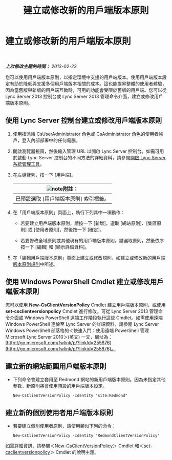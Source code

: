 ﻿---
title: 建立或修改新的用戶端版本原則
TOCTitle: 建立或修改新的用戶端版本原則
ms:assetid: 4be6e449-aa82-4b46-abb1-d31281573a72
ms:mtpsurl: https://technet.microsoft.com/zh-tw/library/JJ898476(v=OCS.15)
ms:contentKeyID: 52056122
ms.date: 08/10/2015
mtps_version: v=OCS.15
ms.translationtype: HT
---

# 建立或修改新的用戶端版本原則

 

_**上次修改主題的時間：** 2013-02-23_

您可以使用用戶端版本原則，以指定環境中支援的用戶端版本。使用用戶端版本設定有助於降低與支援多個用戶端版本相關的成本。這也能提昇整體的使用者體驗，因為當舊版與新版的用戶端互動時，可用的功能會受限於舊版的用戶端。您可以從 Lync Server 2013 控制台或 Lync Server 2013 管理命令介面，建立或修改用戶端版本原則。

## 使用 Lync Server 控制台建立或修改用戶端版本原則

1.  使用指派給 CsUserAdministrator 角色或 CsAdministrator 角色的使用者帳戶，登入內部部署中的任何電腦。

2.  開啟瀏覽器視窗，然後輸入管理 URL 以開啟 Lync Server 控制台。如需可用於啟動 Lync Server 控制台的不同方法的詳細資料，請參閱[開啟 Lync Server 系統管理工具](lync-server-2013-open-lync-server-administrative-tools.md)。

3.  在左導覽列，按一下 \[用戶端\]。
    
    <table>
    <thead>
    <tr class="header">
    <th><img src="images/Gg398811.note(OCS.15).gif" title="note" alt="note" />附註：</th>
    </tr>
    </thead>
    <tbody>
    <tr class="odd">
    <td>已預設選取 [用戶端版本原則] 索引標籤。</td>
    </tr>
    </tbody>
    </table>


4.  在「用戶端版本原則」頁面上，執行下列其中一項動作：
    
      - 若要建立用戶端版本原則，請按一下 \[新增\]，選取 \[網站原則\]、\[集區原則\] 或 \[使用者原則\]，然後按一下 \[確定\]。
    
      - 若要修改全域原則或其他現有的用戶端版本原則，請選取原則，然後依序按一下 \[編輯\] 和 \[顯示詳細資料\]。

5.  在「編輯用戶端版本原則」頁面上建立或修改規則，如[建立或修改新的用戶端版本原則規則](lync-server-2013-create-or-modify-a-new-client-version-policy-rule.md)中所述。

## 使用 Windows PowerShell Cmdlet 建立或修改用戶端版本原則

您可以使用 **New-CsClientVersionPolicy** Cmdlet 建立用戶端版本原則，或使用 **set-csclientversionpolicy** Cmdlet 進行修改。可從 Lync Server 2013 管理命令介面或 Windows PowerShell 遠端工作階段執行這些 Cmdlet。如需使用遠端 Windows PowerShell 連線至 Lync Server 的詳細資料，請參閱 Lync Server Windows PowerShell 部落格的＜快速入門：使用遠端 PowerShell 管理 Microsoft Lync Server 2010＞(英文) 一文，網址為：[http://go.microsoft.com/fwlink/p/?linkId=255876](http://go.microsoft.com/fwlink/p/?linkid=255876)。

## 建立新的網站範圍用戶端版本原則

  - 下列命令會建立套用至 Redmond 網站的新用戶端版本原則。因為未指定其他參數，新原則將會使用預設的用戶端版本設定。
    
        New-CsClientVersionPolicy -Identity "site:Redmond"

## 建立新的個別使用者用戶端版本原則

  - 若要建立個別使用者原則，請使用類似下列的命令：
    
        New-CsClientVersionPolicy -Identity "RedmondClientVersionPolicy"

如需詳細資訊，請參閱＜[New-CsClientVersionPolicy](https://docs.microsoft.com/en-us/powershell/module/skype/New-CsClientVersionPolicy)＞ Cmdlet 和＜[set-csclientversionpolicy](https://docs.microsoft.com/en-us/powershell/module/skype/Set-CsClientVersionPolicy)＞ Cmdlet 的說明主題。

